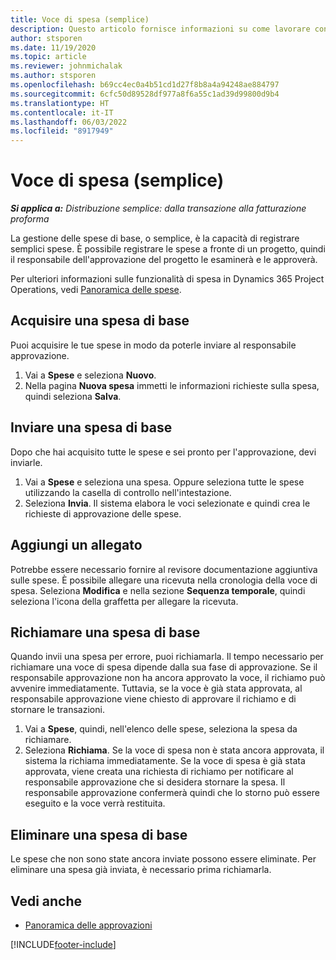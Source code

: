 ```yaml
---
title: Voce di spesa (semplice)
description: Questo articolo fornisce informazioni su come lavorare con la voce di spesa in una distribuzione semplice.
author: stsporen
ms.date: 11/19/2020
ms.topic: article
ms.reviewer: johnmichalak
ms.author: stsporen
ms.openlocfilehash: b69cc4ec0a4b51cd1d27f8b8a4a94248ae884797
ms.sourcegitcommit: 6cfc50d89528df977a8f6a55c1ad39d99800d9b4
ms.translationtype: HT
ms.contentlocale: it-IT
ms.lasthandoff: 06/03/2022
ms.locfileid: "8917949"
---
```

# <a name="expense-entry-lite"></a>Voce di spesa (semplice)

_**Si applica a:** Distribuzione semplice: dalla transazione alla fatturazione proforma_

La gestione delle spese di base, o semplice, è la capacità di registrare semplici spese. È possibile registrare le spese a fronte di un progetto, quindi il responsabile dell'approvazione del progetto le esaminerà e le approverà.

Per ulteriori informazioni sulle funzionalità di spesa in Dynamics 365 Project Operations, vedi [Panoramica delle spese](expense-overview.md).

## <a name="capture-a-basic-expense"></a>Acquisire una spesa di base

Puoi acquisire le tue spese in modo da poterle inviare al responsabile approvazione.

1. Vai a **Spese** e seleziona **Nuovo**.
2. Nella pagina **Nuova spesa** immetti le informazioni richieste sulla spesa, quindi seleziona **Salva**.

## <a name="submit-a-basic-expense"></a>Inviare una spesa di base

Dopo che hai acquisito tutte le spese e sei pronto per l'approvazione, devi inviarle.

1. Vai a **Spese** e seleziona una spesa. Oppure seleziona tutte le spese utilizzando la casella di controllo nell'intestazione.
2. Seleziona **Invia**. Il sistema elabora le voci selezionate e quindi crea le richieste di approvazione delle spese.

## <a name="add-an-attachment"></a>Aggiungi un allegato

Potrebbe essere necessario fornire al revisore documentazione aggiuntiva sulle spese. È possibile allegare una ricevuta nella cronologia della voce di spesa. Seleziona **Modifica** e nella sezione **Sequenza temporale**, quindi seleziona l'icona della graffetta per allegare la ricevuta.

## <a name="recall-a-basic-expense"></a>Richiamare una spesa di base

Quando invii una spesa per errore, puoi richiamarla. Il tempo necessario per richiamare una voce di spesa dipende dalla sua fase di approvazione.  Se il responsabile approvazione non ha ancora approvato la voce, il richiamo può avvenire immediatamente. Tuttavia, se la voce è già stata approvata, al responsabile approvazione viene chiesto di approvare il richiamo e di stornare le transazioni.

1. Vai a **Spese**, quindi, nell'elenco delle spese, seleziona la spesa da richiamare.
2. Seleziona **Richiama**. Se la voce di spesa non è stata ancora approvata, il sistema la richiama immediatamente. Se la voce di spesa è già stata approvata, viene creata una richiesta di richiamo per notificare al responsabile approvazione che si desidera stornare la spesa. Il responsabile approvazione confermerà quindi che lo storno può essere eseguito e la voce verrà restituita.

## <a name="delete-a-basic-expense"></a>Eliminare una spesa di base

Le spese che non sono state ancora inviate possono essere eliminate. Per eliminare una spesa già inviata, è necessario prima richiamarla.

## <a name="see-also"></a>Vedi anche

- [Panoramica delle approvazioni](../approvals/approvals-overview.md)


[!INCLUDE[footer-include](../includes/footer-banner.md)]